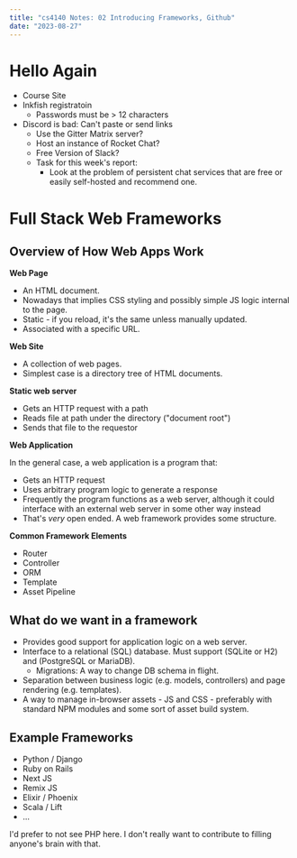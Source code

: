 ```yaml
---
title: "cs4140 Notes: 02 Introducing Frameworks, Github"
date: "2023-08-27"
---
```


# Hello Again

 - Course Site
 - Inkfish registratoin
   - Passwords must be > 12 characters
 - Discord is bad: Can't paste or send links
   - Use the Gitter Matrix server?
   - Host an instance of Rocket Chat?
   - Free Version of Slack?
   - Task for this week's report: 
     - Look at the problem of persistent chat services that are free or easily self-hosted and recommend one.

# Full Stack Web Frameworks

## Overview of How Web Apps Work

**Web Page**

 - An HTML document. 
 - Nowadays that implies CSS styling and possibly simple JS logic internal to the page.
 - Static - if you reload, it's the same unless manually updated.
 - Associated with a specific URL.

**Web Site**

 - A collection of web pages.
 - Simplest case is a directory tree of HTML documents.

**Static web server**

 - Gets an HTTP request with a path
 - Reads file at path under the directory ("document root")
 - Sends that file to the requestor
 
**Web Application**

In the general case, a web application is a program that:

 - Gets an HTTP request
 - Uses arbitrary program logic to generate a response
 - Frequently the program functions as a web server, although it
   could interface with an external web server in some other way 
   instead
 - That's *very* open ended. A web framework provides some structure.

**Common Framework Elements**

 - Router
 - Controller
 - ORM
 - Template
 - Asset Pipeline

## What do we want in a framework

 - Provides good support for application logic on a web server.
 - Interface to a relational (SQL) database. Must support (SQLite or H2) and (PostgreSQL or MariaDB).
   - Migrations: A way to change DB schema in flight.
 - Separation between business logic (e.g. models, controllers) and page rendering (e.g. templates).
 - A way to manage in-browser assets - JS and CSS - preferably with standard NPM modules and some sort of asset build system.
 
## Example Frameworks

 - Python / Django
 - Ruby on Rails
 - Next JS
 - Remix JS
 - Elixir / Phoenix
 - Scala / Lift
 - ...

I'd prefer to not see PHP here. I don't really want to contribute to filling anyone's brain with that.

